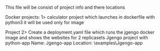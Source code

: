 This file will be consist of project info and there locations

Docker projects:
1> calculator project which launches in dockerfile with python3 it will be used only for image

Project 2> Create a deployment.yaml file which runs the jgengo docker image and shows the websites for 2 replicasets
Jgengo project with python-app
Name: Jgengo-app
Location: \examples\Jgengo-app
